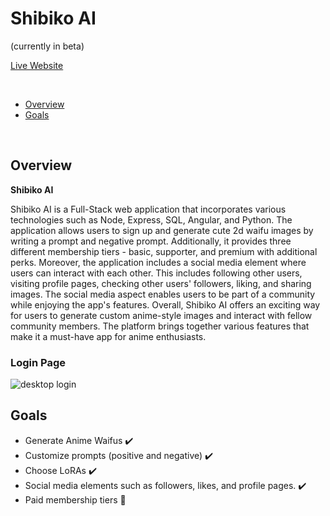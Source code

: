# Shibiko AI

(currently in beta)

[Live Website](https://shibiko.ai/)

<br />

- [Overview](#Overview)
- [Goals](#Goals)

<br>

## Overview
**Shibiko AI**

Shibiko AI is a Full-Stack web application that incorporates various technologies such as Node, Express, SQL, Angular, and Python. The application allows users to sign up and generate cute 2d waifu images by writing a prompt and negative prompt.
Additionally, it provides three different membership tiers - basic, supporter, and premium with additional perks.
Moreover, the application includes a social media element where users can interact with each other. This includes following other users, visiting profile pages, checking other users' followers, liking, and sharing images. 
The social media aspect enables users to be part of a community while enjoying the app's features.
Overall, Shibiko AI offers an exciting way for users to generate custom anime-style images and interact with fellow community members. 
The platform brings together various features that make it a must-have app for anime enthusiasts.

### Login Page
![desktop login](https://i.imgur.com/fGarSvz.png)


## Goals
- Generate Anime Waifus ✔️
- Customize prompts (positive and negative) ✔️
- Choose LoRAs ✔️
- Social media elements such as followers, likes, and profile pages. ✔️
- Paid membership tiers 🔨
  
